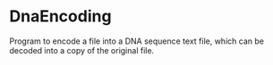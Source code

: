 # DnaEncoding

Program to encode a file into a DNA sequence text file, which can be decoded into a copy of the original file.
